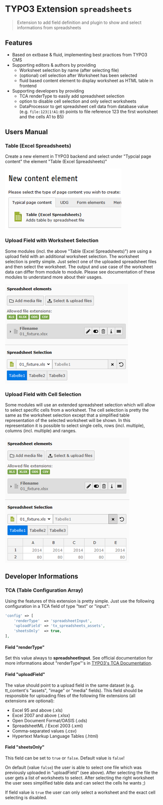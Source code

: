 # TYPO3 Extension ``spreadsheets``

> Extension to add field definition and plugin to show and select informations from spreadsheets

## Features
- Based on extbase & fluid, implementing best practices from TYPO3 CMS
- Supporting editors & authors by providing
	- Worksheet selection by name (after selecting file)
	- (optional) cell selection after Worksheet has been selected
	- fluid based content element to display worksheet as HTML table in frontend
- Supporting developers by providing
	- TCA renderType to easily add spreadsheet selection
	- option to disable cell selection and only select worksheets
	- DataProcessor to get spreadsheet cell data from database value (e.g. `file:123|1!A1:B5` points to file reference 123 the first worksheet and the cells A1 to B5)

## Users Manual
### Table (Excel Spreadsheets)
Create a new element in TYPO3 backend and select under "Typcial page content" the element "Table (Excel Spreadsheets)"

![create table module](Documentation/Images/spreadsheet-table-create.png "Table (Excel Spreadsheets)")

### Upload Field with Worksheet Selection
Some modules (incl. the above "Table (Excel Spreadsheets)") are using a upload field with an additional worksheet selection.
The worksheet selection is pretty simple. Just select one of the uploaded spreadsheet files and then select the worksheet.
The output and use case of the worksheet data can differ from module to module. Please see documentation of these modules to understand more about their usages.

![select table sheets](Documentation/Images/spreadsheet-select-sheets.png "Spreadsheet Sheet Selection")

### Upload Field with Cell Selection
Some modules will use an extended spreadsheet selection which will allow to select specific cells from a worksheet.
The cell selection is pretty the same as the worksheet selection except that a simplified table representation of the selected worksheet will be shown.
In this representation it is possible to select single cells, rows (incl. multiple), columns (incl. multiple) and ranges.

![select table cells](Documentation/Images/spreadsheet-select-cells.png "Spreadsheet Cell Selection")

## Developer Informations
### TCA (Table Configuration Array)
Using the features of this extension is pretty simple. Just use the following configuration in a TCA field of type "text" or "input":
```php
'config' => [
	'renderType'  => 'spreadsheetInput',
	'uploadField' => 'tx_spreadsheets_assets',
	'sheetsOnly'  => true,
],
``` 

#### Field "renderType"
Set this value always to **spreadsheetInput**. See official documentation for more informations about "renderType"'s in [TYPO3's TCA Documentation](https://docs.typo3.org/typo3cms/TCAReference/latest/Columns/Index.html).

#### Field "uploadField"
The value should point to a upload field in the same dataset (e.g. tt_content's "assets", "image" or "media" fields).
This field should be responsible for uploading files of the following file extensions (all extensions are optional):
- Excel 95 and above (.xls)
- Excel 2007 and above (.xlsx)
- Open Document Format/OASIS (.ods)
- SpreadsheetML / Excel 2003 (.xml)
- Comma-separated values (.csv)
- Hypertext Markup Language Tables (.html)

#### Field "sheetsOnly"
This field can be set to `true` or `false`. Default value is `false`!

On default (value `false`) the user is able to select one file which was previously uploaded in "uploadField" (see above).
After selecting the file the user gets a list of worksheets to select. After selecting the right worksheet the user sees simplified table data and can select the cells he wants ;)

If field value is `true` the user can only select a worksheet and the exact cell selecting is disabled.  

